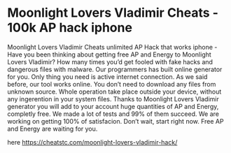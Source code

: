 # Moonlight Lovers Vladimir Cheats - 100k AP hack iphone

Moonlight Lovers Vladimir Cheats unlimited AP Hack that works iphone - Have you been thinking about getting free AP and Energy to Moonlight Lovers Vladimir? 
How many times you’d get fooled with fake hacks and dangerous files with malware. Our programmers has built online generator for you. Only thing you need is active internet connection. 
As we said before, our tool works online. You don’t need to download any files from unknown source. Whole operation take place outside your device, without any ingerention in your system files. 
Thanks to Moonlight Lovers Vladimir generator you will add to your account huge quantities of AP and Energy, completly free. We made a lot of tests and 99% of them succeed. We are working on getting 100% of satisfacion. 
Don’t wait, start right now. Free AP and Energy are waiting for you.

here https://cheatstc.com/moonlight-lovers-vladimir-hack/

